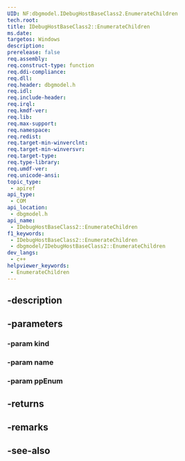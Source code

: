 ```yaml
---
UID: NF:dbgmodel.IDebugHostBaseClass2.EnumerateChildren
tech.root: 
title: IDebugHostBaseClass2::EnumerateChildren
ms.date: 
targetos: Windows
description: 
prerelease: false
req.assembly: 
req.construct-type: function
req.ddi-compliance: 
req.dll: 
req.header: dbgmodel.h
req.idl: 
req.include-header: 
req.irql: 
req.kmdf-ver: 
req.lib: 
req.max-support: 
req.namespace: 
req.redist: 
req.target-min-winverclnt: 
req.target-min-winversvr: 
req.target-type: 
req.type-library: 
req.umdf-ver: 
req.unicode-ansi: 
topic_type:
 - apiref
api_type:
 - COM
api_location:
 - dbgmodel.h
api_name:
 - IDebugHostBaseClass2::EnumerateChildren
f1_keywords:
 - IDebugHostBaseClass2::EnumerateChildren
 - dbgmodel/IDebugHostBaseClass2::EnumerateChildren
dev_langs:
 - c++
helpviewer_keywords:
 - EnumerateChildren
---
```


## -description

## -parameters

### -param kind

### -param name

### -param ppEnum

## -returns

## -remarks

## -see-also

